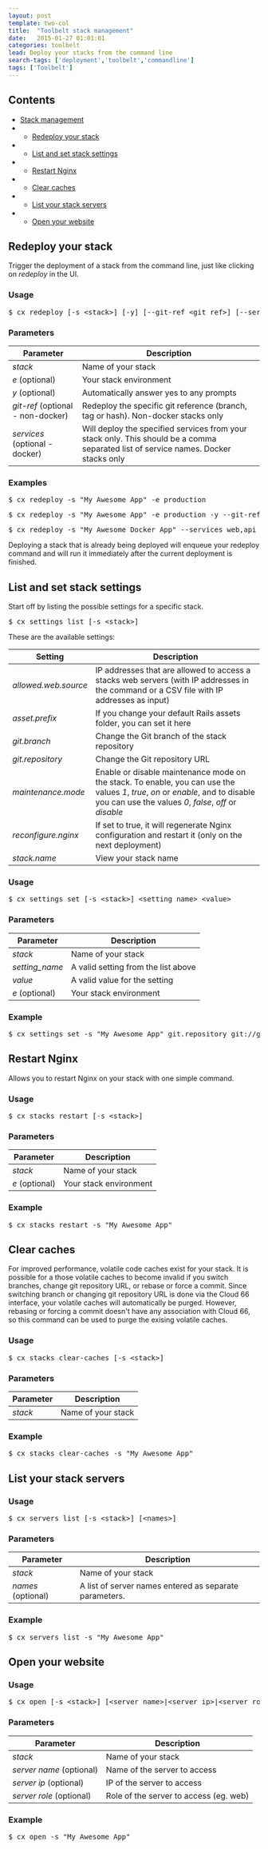 ```yaml
---
layout: post
template: two-col
title:  "Toolbelt stack management"
date:   2015-01-27 01:01:01
categories: toolbelt
lead: Deploy your stacks from the command line
search-tags: ['deployment','toolbelt','commandline']
tags: ['Toolbelt']
---
```


<h2>Contents</h2>
<ul class="page-toc">
    <li><a href="#x">Stack management</a></li>
            <li>
                <ul>
                <li><a href="#redeploy">Redeploy your stack</a></li>
                </ul>
            </li>
            <li>
                <ul>
                <li><a href="#list-set">List and set stack settings</a></li>
                </ul>
            </li>
            <li>
                <ul>
                <li><a href="#restart">Restart Nginx</a></li>
                </ul>
            </li> 
            <li>
                <ul>
                <li><a href="#clear">Clear caches</a></li>
                </ul>
            </li>
            <li>
                <ul>
                <li><a href="#list">List your stack servers</a></li>
                </ul>
            </li>              
            <li>
                <ul>
                <li><a href="#open">Open your website</a></li>
                </ul>
            </li>                                                                               
</ul>

<h2 id="redeploy">Redeploy your stack</h2>

Trigger the deployment of a stack from the command line, just like clicking on <i>redeploy</i> in the UI.

<h3 id="usage-redeploy">Usage</h3>

<pre class="prettyprint">
$ cx redeploy [-s &lt;stack&gt;] [-y] [--git-ref &lt;git_ref&gt;] [--services &lt;services&gt;]
</pre>

<h3 id="params-redeploy">Parameters</h3>
<table class='table table-bordered table-striped table-small'>
    <thead>
        <tr>
            <th align="center">Parameter</th>
            <th align="center">Description</th>
        </tr>
    </thead>
    <tbody>
        <tr>
            <td><i>stack</i></td>
            <td>Name of your stack</td>
        </tr>
        <tr>
        	<td><i>e</i> (optional)</td>
        	<td>Your stack environment</td>
        </tr>
        <tr>
            <td><i>y</i> (optional)</td>
            <td>Automatically answer yes to any prompts</td>
        </tr>
        <tr>
            <td><i>git-ref</i> (optional - non-docker)</td>
            <td>Redeploy the specific git reference (branch, tag or hash). Non-docker stacks only</td>
        </tr>
        <tr>
            <td><i>services</i> (optional - docker)</td>
            <td>Will deploy the specified services from your stack only. This should be a comma separated list of service names. Docker stacks only</td>
        </tr>
    </tbody>
</table>

<h3 id="example-redeploy">Examples</h3>

<pre class="prettyprint">
$ cx redeploy -s "My Awesome App" -e production
</pre>
<pre class="prettyprint">
$ cx redeploy -s "My Awesome App" -e production -y --git-ref my_git_ref_value
</pre>
<pre class="prettyprint">
$ cx redeploy -s "My Awesome Docker App" --services web,api
</pre>

Deploying a stack that is already being deployed will enqueue your redeploy command and will run it immediately after the current deployment is finished.

<h2 id="list-set">List and set stack settings</h2>

Start off by listing the possible settings for a specific stack.

<pre class="prettyprint">
$ cx settings list [-s &lt;stack&gt;]
</pre>

These are the available settings:

<table class='table table-bordered table-striped table-small'>
    <thead>
        <tr>
            <th align="center">Setting</th>
            <th align="center">Description</th>
        </tr>
    </thead>
    <tbody>
        <tr>
            <td><i>allowed.web.source</i></td>
            <td>IP addresses that are allowed to access a stacks web servers (with IP addresses in the command or a CSV file with IP addresses as input)</td>
        </tr>
        <tr>
            <td><i>asset.prefix</i></td>
            <td>If you change your default Rails assets folder, you can set it here</td>
        </tr>                
        <tr>
            <td><i>git.branch</i></td>
            <td>Change the Git branch of the stack repository</td>
        </tr>
        <tr>
            <td><i>git.repository</i></td>
            <td>Change the Git repository URL</td>
        </tr>
        <tr>
            <td><i>maintenance.mode</i></td>
            <td>Enable or disable maintenance mode on the stack. To enable, you can use the values <i>1</i>, <i>true</i>, <i>on</i> or <i>enable</i>, and to disable you can use the values <i>0</i>, <i>false</i>, <i>off</i> or <i>disable</i></td>
        </tr>        
        <tr>
            <td><i>reconfigure.nginx</i></td>
            <td>If set to true, it will regenerate Nginx configuration and restart it (only on the next deployment)</td>
        </tr>
        <tr>
            <td><i>stack.name</i></td>
            <td>View your stack name</td>
        </tr>
    </tbody>
</table>



<h3 id="usage">Usage</h3>

<pre class="prettyprint">
$ cx settings set [-s &lt;stack&gt;] &lt;setting_name&gt; &lt;value&gt;
</pre>

<h3 id="parameters">Parameters</h3>

<table class='table table-bordered table-striped table-small'>
    <thead>
        <tr>
            <th align="center">Parameter</th>
            <th align="center">Description</th>
        </tr>
    </thead>
    <tbody>
        <tr>
            <td><i>stack</i></td>
            <td>Name of your stack</td>
        </tr>
        <tr>
            <td><i>setting_name</i></td>
            <td>A valid setting from the list above</td>
        </tr>
        <tr>
            <td><i>value</i></td>
            <td>A valid value for the setting</td>
        </tr>
        <tr>
            <td><i>e</i> (optional)</td>
            <td>Your stack environment</td>
        </tr>
    </tbody>
</table>

<h3 id="example">Example</h3>

<pre class="prettyprint">
$ cx settings set -s "My Awesome App" git.repository git://github.com/cloud66-samples/rails-mysql.git -e production
</pre>

<h2 id="restart">Restart Nginx</h2>
Allows you to restart Nginx on your stack with one simple command.

<h3 id="restart-usage">Usage</h3>

<pre class="prettyprint">
$ cx stacks restart [-s &lt;stack&gt;]
</pre>

<h3 id="restart-params">Parameters</h3>
<table class='table table-bordered table-striped table-small'>
    <thead>
        <tr>
            <th align="center">Parameter</th>
            <th align="center">Description</th>
        </tr>
    </thead>
    <tbody>
        <tr>
            <td><i>stack</i></td>
            <td>Name of your stack</td>
        </tr>
        <tr>
            <td><i>e</i> (optional)</td>
            <td>Your stack environment</td>
        </tr>
    </tbody>
</table>

<h3 id="restart-example">Example</h3>

<pre class="prettyprint">
$ cx stacks restart -s "My Awesome App"
</pre>

<h2 id="clear">Clear caches</h2>
For improved performance, volatile code caches exist for your stack. It is possible for a those volatile caches to become invalid if you switch branches, change git repository URL, or rebase or force a commit. Since switching branch or changing git repository URL is done via the Cloud 66 interface, your volatile caches will automatically be purged. However, rebasing or forcing a commit doesn't have any association with Cloud 66, so this command can be used to purge the exising volatile caches.

<h3 id="x-usage">Usage</h3>

<pre class="prettyprint">
$ cx stacks clear-caches [-s &lt;stack&gt;]
</pre>

<h3 id="x-params">Parameters</h3>
<table class='table table-bordered table-striped table-small'>
    <thead>
        <tr>
            <th align="center">Parameter</th>
            <th align="center">Description</th>
        </tr>
    </thead>
    <tbody>
        <tr>
            <td><i>stack</i></td>
            <td>Name of your stack</td>
        </tr>
    </tbody>
</table>

<h3 id="x-example">Example</h3>

<pre class="prettyprint">
$ cx stacks clear-caches -s "My Awesome App"
</pre>

<h2 id="list">List your stack servers</h2>
<h3 id="y-usage">Usage</h3>

<pre class="prettyprint">
$ cx servers list [-s &lt;stack&gt;] [&lt;names&gt;]
</pre>

<h3 id="y-params">Parameters</h3>
<table class='table table-bordered table-striped table-small'>
    <thead>
        <tr>
            <th align="center">Parameter</th>
            <th align="center">Description</th>
        </tr>
    </thead>
    <tbody>
        <tr>
            <td><i>stack</i></td>
            <td>Name of your stack</td>
        </tr>
        <tr>
            <td><i>names</i> (optional)</td>
            <td>A list of server names entered as separate parameters.</td>
        </tr>
    </tbody>
</table>

<h3 id="y-example">Example</h3>

<pre class="prettyprint">
$ cx servers list -s "My Awesome App"
</pre>


<h2 id="open">Open your website</h2>
<h3 id="z-usage">Usage</h3>

<pre class="prettyprint">
$ cx open [-s &lt;stack&gt;] [&lt;server name&gt;|&lt;server ip&gt;|&lt;server role&gt;]
</pre>

<h3 id="z-params">Parameters</h3>
<table class='table table-bordered table-striped table-small'>
    <thead>
        <tr>
            <th align="center">Parameter</th>
            <th align="center">Description</th>
        </tr>
    </thead>
    <tbody>
        <tr>
            <td><i>stack</i></td>
            <td>Name of your stack</td>
        </tr>
        <tr>
            <td><i>server name</i> (optional)</td>
            <td>Name of the server to access</td>
        </tr>
        <tr>
            <td><i>server ip</i> (optional)</td>
            <td>IP of the server to access</td>
        </tr>
        <tr>
            <td><i>server role</i> (optional)</td>
            <td>Role of the server to access (eg. web)</td>
        </tr>
    </tbody>
</table>

<h3 id="z-example">Example</h3>

<pre class="prettyprint">
$ cx open -s "My Awesome App"
</pre>